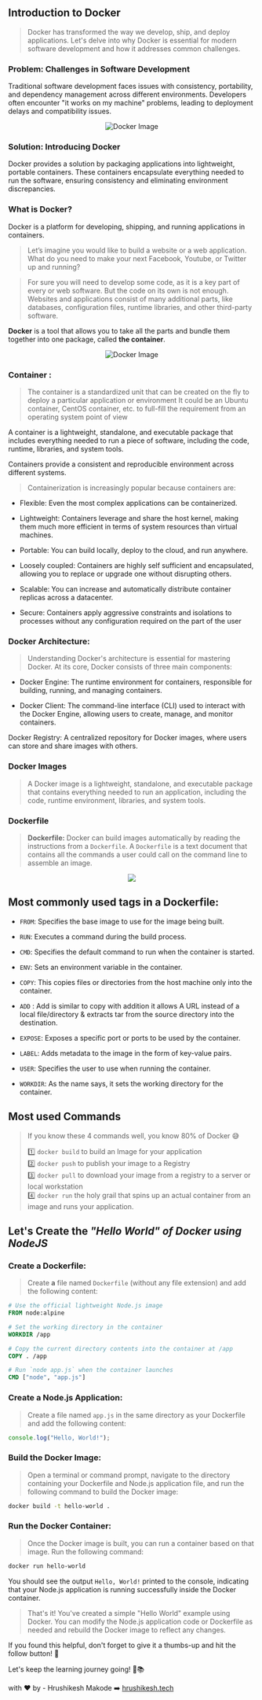 ## Introduction to Docker

> Docker has transformed the way we develop, ship, and deploy applications. Let's delve into why Docker is essential for modern software development and how it addresses common challenges.

### **Problem: Challenges in Software Development**

Traditional software development faces issues with consistency, portability, and dependency management across different environments. Developers often encounter "it works on my machine" problems, leading to deployment delays and compatibility issues.

<div style="text-align:center">
    <img src="https://cdn.hashnode.com/res/hashnode/image/upload/v1709829824587/bf7b5c6a-a654-4250-948c-ac1e810eb4b7.webp" alt="Docker Image">
</div>

### **Solution: Introducing Docker**

Docker provides a solution by packaging applications into lightweight, portable containers. These containers encapsulate everything needed to run the software, ensuring consistency and eliminating environment discrepancies.

### **What is Docker?**

Docker is a platform for developing, shipping, and running applications in containers.

> Let’s imagine you would like to build a website or a web application. What do you need to make your next Facebook, Youtube, or Twitter up and running?

> For sure you will need to develop some code, as it is a key part of every or web software. But the code on its own is not enough. Websites and applications consist of many additional parts, like databases, configuration files, runtime libraries, and other third-party software.

**Docker** is a tool that allows you to take all the parts and bundle them together into one package, called **the container**.

<div style="text-align:center">
    <img src="https://cdn.hashnode.com/res/hashnode/image/upload/v1708623272129/423b386c-efe8-458b-992a-8d3b20a92c9e.png" alt="Docker Image">
</div>


### **Container :**

> The container is a standardized unit that can be created on the fly to deploy a particular application or environment It could be an Ubuntu container, CentOS container, etc. to full-fill the requirement from an operating system point of view

A container is a lightweight, standalone, and executable package that includes everything needed to run a piece of software, including the code, runtime, libraries, and system tools.

Containers provide a consistent and reproducible environment across different systems.

> Containerization is increasingly popular because containers are:

* Flexible: Even the most complex applications can be containerized.
    
* Lightweight: Containers leverage and share the host kernel, making them much more efficient in terms of system resources than virtual machines.
    
* Portable: You can build locally, deploy to the cloud, and run anywhere.
    
* Loosely coupled: Containers are highly self sufficient and encapsulated, allowing you to replace or upgrade one without disrupting others.
    
* Scalable: You can increase and automatically distribute container replicas across a datacenter.
    
* Secure: Containers apply aggressive constraints and isolations to processes without any configuration required on the part of the user
    

### **Docker Architecture:**

> Understanding Docker's architecture is essential for mastering Docker. At its core, Docker consists of three main components:

* Docker Engine: The runtime environment for containers, responsible for building, running, and managing containers.
    
* Docker Client: The command-line interface (CLI) used to interact with the Docker Engine, allowing users to create, manage, and monitor containers.
    

Docker Registry: A centralized repository for Docker images, where users can store and share images with others.

### Docker Images

> A Docker image is a lightweight, standalone, and executable package that contains everything needed to run an application, including the code, runtime environment, libraries, and system tools.

### Dockerfile

> **Dockerfile:** Docker can build images automatically by reading the instructions from a `Dockerfile`. A `Dockerfile` is a text document that contains all the commands a user could call on the command line to assemble an image.


<div style="text-align:center">
    <img src="https://media.licdn.com/dms/image/D4E22AQFTuPoNomSg0Q/feedshare-shrink_1280/0/1697956207832?e=1712793600&v=beta&t=bx0liV2x--56BXNJB2k_vTlBepYggY3V_zgwwW10UBQ">
</div>


## **Most commonly used tags in a Dockerfile:**

* `FROM`: Specifies the base image to use for the image being built.
    
* `RUN`: Executes a command during the build process.
    
* `CMD`: Specifies the default command to run when the container is started.
    
* `ENV`: Sets an environment variable in the container.
    
* `COPY`: This copies files or directories from the host machine only into the container.
    
* `ADD` : Add is similar to copy with addition it allows A URL instead of a local file/directory & extracts tar from the source directory into the destination.
    
* `EXPOSE`: Exposes a specific port or ports to be used by the container.
    
* `LABEL`: Adds metadata to the image in the form of key-value pairs.
    
* `USER`: Specifies the user to use when running the container.
    
* `WORKDIR`: As the name says, it sets the working directory for the container.
    

## **Most used Commands**

> If you know these 4 commands well, you know 80% of Docker 😅
> 
> 1️⃣ `docker build` to build an Image for your application  
> 2️⃣ `docker push` to publish your image to a Registry  
> 3️⃣ `docker pull` to download your image from a registry to a server or local workstation  
> 4️⃣ `docker run` the holy grail that spins up an actual container from an image and runs your application.

## Let's Create the *"Hello World" of Docker using NodeJS*

### Create a Dockerfile:

> Create **a** file named `Dockerfile` (without any file extension) and add the following content:

```dockerfile
# Use the official lightweight Node.js image
FROM node:alpine

# Set the working directory in the container
WORKDIR /app

# Copy the current directory contents into the container at /app
COPY . /app

# Run `node app.js` when the container launches
CMD ["node", "app.js"]
```

### Create a Node.js Application:

> Create a file named `app.js` in the same directory as your Dockerfile and add the following content:

```javascript
console.log("Hello, World!");
```

### Build the Docker Image:

> Open a terminal or command prompt, navigate to the directory containing your Dockerfile and Node.js application file, and run the following command to build the Docker image:

```bash
docker build -t hello-world .
```

### Run the Docker Container:

> Once the Docker image is built, you can run a container based on that image. Run the following command:

```bash
docker run hello-world
```

You should see the output `Hello, World!` printed to the console, indicating that your Node.js application is running successfully inside the Docker container.

> That's it! You've created a simple "Hello World" example using Docker. You can modify the Node.js application code or Dockerfile as needed and rebuild the Docker image to reflect any changes.

If you found this helpful, don't forget to give it a thumbs-up and hit the follow button! 🌟

Let's keep the learning journey going! 🚀📚

with ❤️ by - Hrushikesh Makode ➡️ [hrushikesh.tech](https://hrushikesh.tech)
